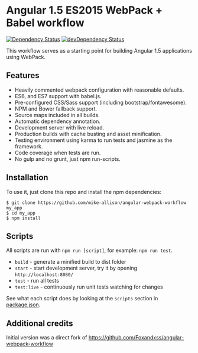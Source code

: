 # Angular 1.5 ES2015 WebPack + Babel workflow

[![Dependency Status](https://david-dm.org/mike-allison/angular-webpack-workflow/status.svg)](https://david-dm.org/Foxandxss/angular-webpack-workflow#info=dependencies) [![devDependency Status](https://david-dm.org/mike-allison/angular-webpack-workflow/dev-status.svg)](https://david-dm.org/Foxandxss/angular-webpack-workflow#info=devDependencies)

This workflow serves as a starting point for building Angular 1.5 applications using WebPack. 

## Features

* Heavily commented webpack configuration with reasonable defaults.
* ES6, and ES7 support with babel.js.
* Pre-configured CSS/Sass support (including bootstrap/fontawesome).
* NPM and Bower fallback support.
* Source maps included in all builds.
* Automatic dependency annotation.
* Development server with live reload.
* Production builds with cache busting and asset minification.
* Testing environment using karma to run tests and jasmine as the framework.
* Code coverage when tests are run.
* No gulp and no grunt, just npm run-scripts.

## Installation

To use it, just clone this repo and install the npm dependencies:

```shell
$ git clone https://github.com/mike-allison/angular-webpack-workflow my_app
$ cd my_app
$ npm install
```

## Scripts

All scripts are run with `npm run [script]`, for example: `npm run test`.

* `build` - generate a minified build to dist folder
* `start` - start development server, try it by opening `http://localhost:8080/`
* `test` - run all tests
* `test:live` - continuously run unit tests watching for changes

See what each script does by looking at the `scripts` section in [package.json](./package.json).

## Additional credits
Initial version was a direct fork of https://github.com/Foxandxss/angular-webpack-workflow